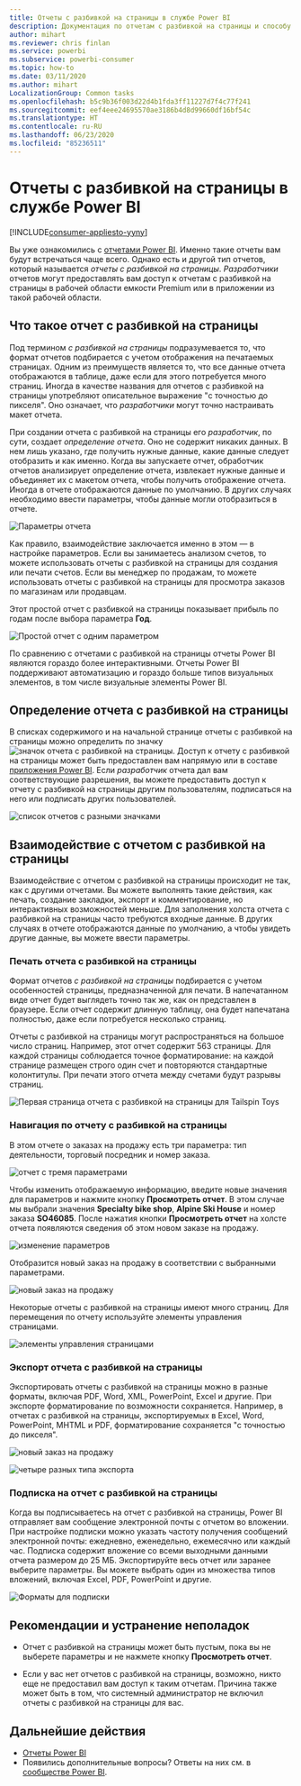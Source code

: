 ```yaml
---
title: Отчеты с разбивкой на страницы в службе Power BI
description: Документация по отчетам с разбивкой на страницы и способу их просмотра в службе Power BI
author: mihart
ms.reviewer: chris finlan
ms.service: powerbi
ms.subservice: powerbi-consumer
ms.topic: how-to
ms.date: 03/11/2020
ms.author: mihart
LocalizationGroup: Common tasks
ms.openlocfilehash: b5c9b36f003d22d4b1fda3ff11227d7f4c77f241
ms.sourcegitcommit: eef4eee24695570ae3186b4d8d99660df16bf54c
ms.translationtype: HT
ms.contentlocale: ru-RU
ms.lasthandoff: 06/23/2020
ms.locfileid: "85236511"
---
```

# <a name="paginated-reports-in-the-power-bi-service"></a>Отчеты с разбивкой на страницы в службе Power BI

[!INCLUDE[consumer-appliesto-yyny](../includes/consumer-appliesto-yyny.md)]

Вы уже ознакомились с [отчетами Power BI](end-user-reports.md). Именно такие отчеты вам будут встречаться чаще всего. Однако есть и другой тип отчетов, который называется *отчеты с разбивкой на страницы*. *Разработчики* отчетов могут предоставлять вам доступ к отчетам с разбивкой на страницы в рабочей области емкости Premium или в приложении из такой рабочей области. 

## <a name="what-is-a-paginated-report"></a>Что такое отчет с разбивкой на страницы

Под термином *с разбивкой на страницы* подразумевается то, что формат отчетов подбирается с учетом отображения на печатаемых страницах. Одним из преимуществ является то, что все данные отчета отображаются в таблице, даже если для этого потребуется много страниц. Иногда в качестве названия для отчетов с разбивкой на страницы употребляют описательное выражение "с точностью до пикселя". Оно означает, что *разработчики* могут точно настраивать макет отчета.

При создании отчета с разбивкой на страницы его *разработчик*, по сути, создает *определение отчета*. Оно не содержит никаких данных. В нем лишь указано, где получить нужные данные, какие данные следует отобразить и как именно. Когда вы запускаете отчет, обработчик отчетов анализирует определение отчета, извлекает нужные данные и объединяет их с макетом отчета, чтобы получить отображение отчета. Иногда в отчете отображаются данные по умолчанию. В других случаях необходимо ввести параметры, чтобы данные могли отобразиться в отчете. 

   ![Параметры отчета](./media/end-user-paginated-report/power-bi-report-parameters.png)

Как правило, взаимодействие заключается именно в этом — в настройке параметров. Если вы занимаетесь анализом счетов, то можете использовать отчеты с разбивкой на страницы для создания или печати счетов. Если вы менеджер по продажам, то можете использовать отчеты с разбивкой на страницы для просмотра заказов по магазинам или продавцам. 

Этот простой отчет с разбивкой на страницы показывает прибыль по годам после выбора параметра **Год**. 

![Простой отчет с одним параметром](./media/end-user-paginated-report/power-bi-report-simple.png)

По сравнению с отчетами с разбивкой на страницы отчеты Power BI являются гораздо более интерактивными. Отчеты Power BI поддерживают автоматизацию и гораздо больше типов визуальных элементов, в том числе визуальные элементы Power BI.

## <a name="identify-a-paginated-report"></a>Определение отчета с разбивкой на страницы

В списках содержимого и на начальной странице отчеты с разбивкой на страницы можно определить по значку ![значок отчета с разбивкой на страницы](media/end-user-paginated-report/power-bi-report-icon.png).  Доступ к отчету с разбивкой на страницы может быть предоставлен вам напрямую или в составе [приложения Power BI](end-user-apps.md). Если *разработчик* отчета дал вам соответствующие разрешения, вы можете предоставить доступ к отчету с разбивкой на страницы другим пользователям, подписаться на него или подписать других пользователей.

![список отчетов с разными значками](./media/end-user-paginated-report/power-bi-report-list.png)

## <a name="interact-with-a-paginated-report"></a>Взаимодействие с отчетом с разбивкой на страницы

Взаимодействие с отчетом с разбивкой на страницы происходит не так, как с другими отчетами. Вы можете выполнять такие действия, как печать, создание закладки, экспорт и комментирование, но интерактивных возможностей меньше. Для заполнения холста отчета с разбивкой на страницы часто требуются входные данные.  В других случаях в отчете отображаются данные по умолчанию, а чтобы увидеть другие данные, вы можете ввести параметры.

### <a name="print-a-paginated-report"></a>Печать отчета с разбивкой на страницы

Формат отчетов *с разбивкой на страницы* подбирается с учетом особенностей страницы, предназначенной для печати. В напечатанном виде отчет будет выглядеть точно так же, как он представлен в браузере. Если отчет содержит длинную таблицу, она будет напечатана полностью, даже если потребуется несколько страниц. 

Отчеты с разбивкой на страницы могут распространяться на большое число страниц. Например, этот отчет содержит 563 страницы. Для каждой страницы соблюдается точное форматирование: на каждой странице размещен строго один счет и повторяются стандартные колонтитулы. При печати этого отчета между счетами будут разрывы страниц.

   ![Первая страница отчета с разбивкой на страницы для Tailspin Toys](./media/end-user-paginated-report/power-bi-paginated-500.png)


### <a name="navigate-the-paginated-report"></a>Навигация по отчету с разбивкой на страницы

В этом отчете о заказах на продажу есть три параметра: тип деятельности, торговый посредник и номер заказа. 

![отчет с тремя параметрами](./media/end-user-paginated-report/power-bi-parameter.png)

Чтобы изменить отображаемую информацию, введите новые значения для параметров и нажмите кнопку **Просмотреть отчет**. В этом случае мы выбрали значения **Specialty bike shop**, **Alpine Ski House** и номер заказа **SO46085**. После нажатия кнопки **Просмотреть отчет** на холсте отчета появляются сведения об этом новом заказе на продажу.

![изменение параметров](./media/end-user-paginated-report/power-bi-order.png)

Отобразится новый заказ на продажу в соответствии с выбранными параметрами. 

![новый заказ на продажу](./media/end-user-paginated-report/power-bi-new-order.png)

Некоторые отчеты с разбивкой на страницы имеют много страниц.  Для перемещения по отчету используйте элементы управления страницами. 

![элементы управления страницами](./media/end-user-paginated-report/power-bi-page.png)

### <a name="export-the-paginated-report"></a>Экспорт отчета с разбивкой на страницы
Экспортировать отчеты с разбивкой на страницы можно в разные форматы, включая PDF, Word, XML, PowerPoint, Excel и другие. При экспорте форматирование по возможности сохраняется. Например, в отчетах с разбивкой на страницы, экспортируемых в Excel, Word, PowerPoint, MHTML и PDF, форматирование сохраняется "с точностью до пикселя". 

![новый заказ на продажу](./media/end-user-paginated-report/power-bi-exporting.png)

![четыре разных типа экспорта](./media/end-user-paginated-report/power-bi-four.png)

### <a name="subscribe-to-the-paginated-report"></a>Подписка на отчет с разбивкой на страницы
Когда вы подписываетесь на отчет с разбивкой на страницы, Power BI отправляет вам сообщение электронной почты с отчетом во вложении. При настройке подписки можно указать частоту получения сообщений электронной почты: ежедневно, еженедельно, ежемесячно или каждый час. Подписка содержит вложение со всеми выходными данными отчета размером до 25 МБ. Экспортируйте весь отчет или заранее выберите параметры. Вы можете выбрать один из множества типов вложений, включая Excel, PDF, PowerPoint и другие.  

![Форматы для подписки](./media/end-user-paginated-report/power-bi-export-list.png)

## <a name="considerations-and-troubleshooting"></a>Рекомендации и устранение неполадок

- Отчет с разбивкой на страницы может быть пустым, пока вы не выберете параметры и не нажмете кнопку **Просмотреть отчет**.

- Если у вас нет отчетов с разбивкой на страницы, возможно, никто еще не предоставил вам доступ к таким отчетам. Причина также может быть в том, что системный администратор не включил отчеты с разбивкой на страницы для вас. 

 

## <a name="next-steps"></a>Дальнейшие действия
- [Отчеты Power BI](end-user-reports.md)
- Появились дополнительные вопросы? Ответы на них см. в [сообществе Power BI](https://community.powerbi.com/).

